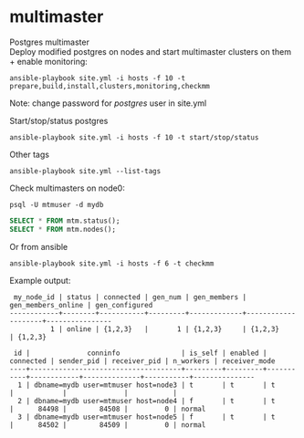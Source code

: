 # multimaster
Postgres multimaster \
Deploy modified postgres on nodes and start multimaster clusters on them + enable monitoring:
```shell
ansible-playbook site.yml -i hosts -f 10 -t prepare,build,install,clusters,monitoring,checkmm
```
Note: change password for _postgres_ user in site.yml 

Start/stop/status postgres
```shel
ansible-playbook site.yml -i hosts -f 10 -t start/stop/status
```

Other tags
```shel
ansible-playbook site.yml --list-tags
```

Check multimasters on node0:
```shell
psql -U mtmuser -d mydb
```
```sql
SELECT * FROM mtm.status();
SELECT * FROM mtm.nodes();
```
Or from ansible
```shell
ansible-playbook site.yml -i hosts -f 6 -t checkmm
```
Example output:
```
 my_node_id | status | connected | gen_num | gen_members | gen_members_online | gen_configured 
------------+--------+-----------+---------+-------------+--------------------+----------------
          1 | online | {1,2,3}   |       1 | {1,2,3}     | {1,2,3}            | {1,2,3}
```
```
 id |              conninfo               | is_self | enabled | connected | sender_pid | receiver_pid | n_workers | receiver_mode 
----+-------------------------------------+---------+---------+-----------+------------+--------------+-----------+---------------
  1 | dbname=mydb user=mtmuser host=node3 | t       | t       | t         |            |              |           | 
  2 | dbname=mydb user=mtmuser host=node4 | f       | t       | t         |      84498 |        84508 |         0 | normal
  3 | dbname=mydb user=mtmuser host=node5 | f       | t       | t         |      84502 |        84509 |         0 | normal
```
